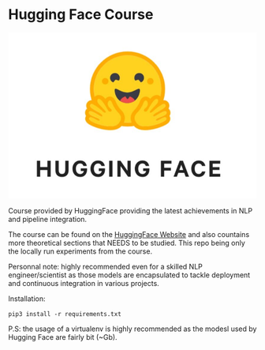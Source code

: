 # Hugging Face Course

![Huggingface course](assets/huggingface.jpeg)

Course provided by HuggingFace providing the latest achievements in NLP and pipeline integration.

The course can be found on the [HuggingFace Website](https://huggingface.co/course) and also countains more theoretical sections that NEEDS to be studied. This repo being only the locally run experiments from the course.

Personnal note: highly recommended even for a skilled NLP engineer/scientist as those models are encapsulated to tackle deployment and continuous integration in various projects.

Installation:
```
pip3 install -r requirements.txt
```

P.S: the usage of a virtualenv is highly recommended as the modesl used by Hugging Face are fairly bit (~Gb).
